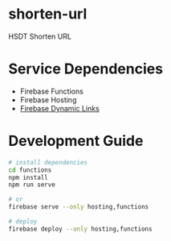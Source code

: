 # shorten-url

HSDT Shorten URL

# Service Dependencies

* Firebase Functions
* Firebase Hosting
* [Firebase Dynamic Links](https://firebase.google.com/docs/dynamic-links)

# Development Guide

```bash
# install dependencies
cd functions
npm install
npm run serve

# or
firebase serve --only hosting,functions

# deploy
firebase deploy --only hosting,functions
```
